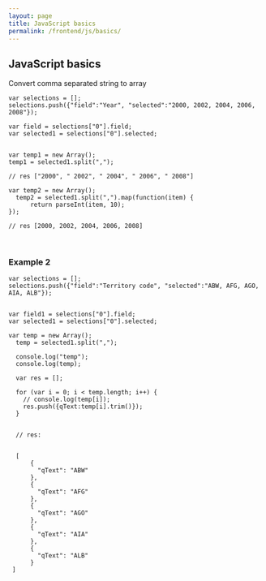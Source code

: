 ```yaml
---
layout: page
title: JavaScript basics
permalink: /frontend/js/basics/
---
```




## JavaScript basics


Convert comma separated string to array


    var selections = [];
    selections.push({"field":"Year", "selected":"2000, 2002, 2004, 2006, 2008"});

    var field = selections["0"].field;
    var selected1 = selections["0"].selected;


    var temp1 = new Array();
    temp1 = selected1.split(",");

    // res ["2000", " 2002", " 2004", " 2006", " 2008"]

    var temp2 = new Array();
      temp2 = selected1.split(",").map(function(item) {
    	  return parseInt(item, 10);
    });

    // res [2000, 2002, 2004, 2006, 2008]


<br/>

### Example 2    


    var selections = [];
    selections.push({"field":"Territory code", "selected":"ABW, AFG, AGO, AIA, ALB"});


    var field1 = selections["0"].field;
    var selected1 = selections["0"].selected;

    var temp = new Array();
      temp = selected1.split(",");

      console.log("temp");
      console.log(temp);

      var res = [];

      for (var i = 0; i < temp.length; i++) {
        // console.log(temp[i]);
        res.push({qText:temp[i].trim()});
      }


      // res:


      [
          {
            "qText": "ABW"
          },
          {
            "qText": "AFG"
          },
          {
            "qText": "AGO"
          },
          {
            "qText": "AIA"
          },
          {
            "qText": "ALB"
          }
     ]
